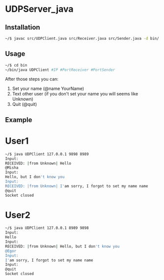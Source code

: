 # UDPServer_java

## Installation
```bash
~/$ javac src/UDPClient.java src/Receiver.java src/Sender.java -d bin/
```

## Usage
```bash
~/$ cd bin
~/bin/java UDPClient #IP #PortReceiver #PortSender
```

After those steps you can:
1) Set your name (@name YourName)
2) Text other user (if you don't set your name you will seems like Unknown)
3) Quit (@quit)

## Example
# User1
```bash
~/$ java UDPClient 127.0.0.1 9898 8989
Input: 
RECEIVED: |from Unknown| Hello
@Misha  
Input: 
Hello, but I don't know you
Input: 
RECEIVED: |from Unknown| I'am sorry, I forgot to set my name name
@quit
Socket closed
```
# User2
```bash
~/$ java UDPClient 127.0.0.1 8989 9898
Input: 
Hello
Input: 
RECEIVED: |from Unknown| Hello, but I don't know you
@Egor
Input: 
I'am sorry, I forgot to set my name name
Input: 
@quit
Socket closed
```

